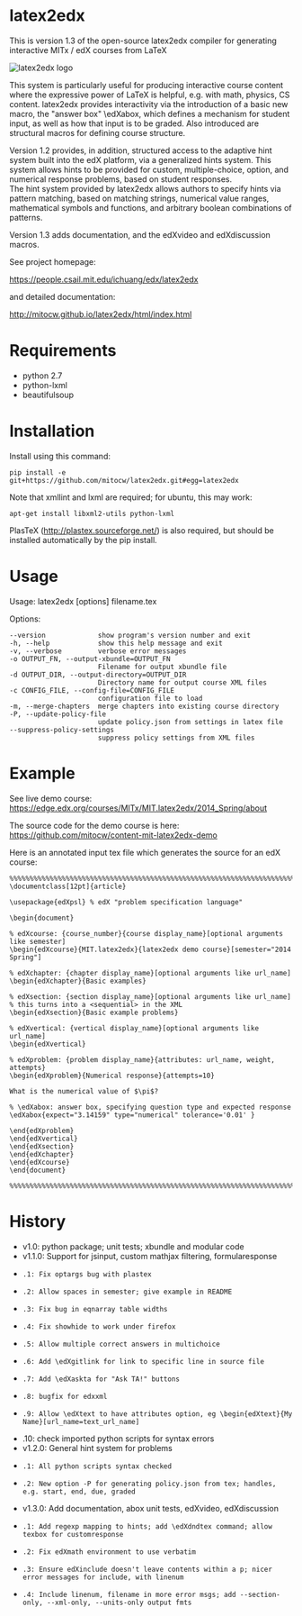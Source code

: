 latex2edx
=========

This is version 1.3 of the open-source latex2edx compiler for
generating interactive MITx / edX courses from LaTeX

![latex2edx logo](https://raw.github.com/mitocw/latex2edx/master/docs/images/latex2edx-logo.png)

This system is particularly useful for producing interactive course
content where the expressive power of LaTeX is helpful, e.g. with
math, physics, CS content. latex2edx provides interactivity via the
introduction of a basic new macro, the "answer box" \edXabox, which
defines a mechanism for student input, as well as how that input is to
be graded. Also introduced are structural macros for defining course
structure.

Version 1.2 provides, in addition, structured access to the adaptive hint 
system built into the edX platform, via a generalized hints system. 
This system allows hints to be provided for custom, multiple-choice,
option, and numerical response problems, based on student responses.  
The hint system provided by latex2edx allows authors to specify hints
via pattern matching, based on matching strings, numerical value ranges,
mathematical symbols and functions, and arbitrary boolean combinations of
patterns.

Version 1.3 adds documentation, and the edXvideo and edXdiscussion macros.

See project homepage: 

   https://people.csail.mit.edu/ichuang/edx/latex2edx

and detailed documentation:

   http://mitocw.github.io/latex2edx/html/index.html


Requirements
============

* python 2.7
* python-lxml
* beautifulsoup

Installation
============

Install using this command:

    pip install -e git+https://github.com/mitocw/latex2edx.git#egg=latex2edx

Note that xmllint and lxml are required; for ubuntu, this may work:

    apt-get install libxml2-utils python-lxml

PlasTeX (http://plastex.sourceforge.net/) is also required, but should
be installed automatically by the pip install.

Usage
=====

Usage: latex2edx [options] filename.tex

Options:

    --version             show program's version number and exit
    -h, --help            show this help message and exit
    -v, --verbose         verbose error messages
    -o OUTPUT_FN, --output-xbundle=OUTPUT_FN
                          Filename for output xbundle file
    -d OUTPUT_DIR, --output-directory=OUTPUT_DIR
                          Directory name for output course XML files
    -c CONFIG_FILE, --config-file=CONFIG_FILE
                          configuration file to load
    -m, --merge-chapters  merge chapters into existing course directory
    -P, --update-policy-file
                          update policy.json from settings in latex file
    --suppress-policy-settings
                          suppress policy settings from XML files
Example
=======

See live demo course: https://edge.edx.org/courses/MITx/MIT.latex2edx/2014_Spring/about

The source code for the demo course is here: https://github.com/mitocw/content-mit-latex2edx-demo

Here is an annotated input tex file which generates the source for an edX course:

    %%%%%%%%%%%%%%%%%%%%%%%%%%%%%%%%%%%%%%%%%%%%%%%%%%%%%%%%%%%%%%%%%%%%%%%%%%%%%
    \documentclass[12pt]{article}
    
    \usepackage{edXpsl}	% edX "problem specification language"
    
    \begin{document}
    
    % edXcourse: {course_number}{course display_name}[optional arguments like semester]
    \begin{edXcourse}{MIT.latex2edx}{latex2edx demo course}[semester="2014 Spring"]
    
    % edXchapter: {chapter display_name}[optional arguments like url_name]
    \begin{edXchapter}{Basic examples}
    
    % edXsection: {section display_name}[optional arguments like url_name]
    % this turns into a <sequential> in the XML
    \begin{edXsection}{Basic example problems}
    
    % edXvertical: {vertical display_name}[optional arguments like url_name]
    \begin{edXvertical}
    
    % edXproblem: {problem display_name}{attributes: url_name, weight, attempts}
    \begin{edXproblem}{Numerical response}{attempts=10}
    
    What is the numerical value of $\pi$?

    % \edXabox: answer box, specifying question type and expected response
    \edXabox{expect="3.14159" type="numerical" tolerance='0.01' }
    
    \end{edXproblem}
    \end{edXvertical}
    \end{edXsection}
    \end{edXchapter}
    \end{edXcourse}
    \end{document}
    
    %%%%%%%%%%%%%%%%%%%%%%%%%%%%%%%%%%%%%%%%%%%%%%%%%%%%%%%%%%%%%%%%%%%%%%%%%%%%%

History
=======

* v1.0: python package; unit tests; xbundle and modular code
* v1.1.0: Support for jsinput, custom mathjax filtering, formularesponse
*     .1: Fix optargs bug with plastex
*     .2: Allow spaces in semester; give example in README
*     .3: Fix bug in eqnarray table widths
*     .4: Fix showhide to work under firefox
*     .5: Allow multiple correct answers in multichoice
*     .6: Add \edXgitlink for link to specific line in source file
*     .7: Add \edXaskta for "Ask TA!" buttons
*     .8: bugfix for edxxml
*     .9: Allow \edXtext to have attributes option, eg \begin{edXtext}{My Name}[url_name=text_url_name]
*    .10: check imported python scripts for syntax errors
* v1.2.0: General hint system for problems
*     .1: All python scripts syntax checked
*     .2: New option -P for generating policy.json from tex; handles, e.g. start, end, due, graded
* v1.3.0: Add documentation, abox unit tests, edXvideo, edXdiscussion
*     .1: Add regexp mapping to hints; add \edXdndtex command; allow texbox for customresponse
*     .2: Fix edXmath environment to use verbatim
*     .3: Ensure edXinclude doesn't leave contents within a p; nicer error messages for include, with linenum
*     .4: Include linenum, filename in more error msgs; add --section-only, --xml-only, --units-only output fmts
